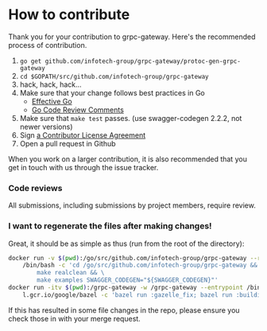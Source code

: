 # How to contribute

Thank you for your contribution to grpc-gateway.
Here's the recommended process of contribution.

1. `go get github.com/infotech-group/grpc-gateway/protoc-gen-grpc-gateway`
2. `cd $GOPATH/src/github.com/infotech-group/grpc-gateway`
3. hack, hack, hack...
4. Make sure that your change follows best practices in Go
   * [Effective Go](https://golang.org/doc/effective_go.html)
   * [Go Code Review Comments](https://golang.org/wiki/CodeReviewComments)
5. Make sure that `make test` passes. (use swagger-codegen 2.2.2, not newer versions)
6. Sign [a Contributor License Agreement](https://cla.developers.google.com/clas)
7. Open a pull request in Github

When you work on a larger contribution, it is also recommended that you get in touch
with us through the issue tracker.

### Code reviews
All submissions, including submissions by project members, require review.

### I want to regenerate the files after making changes!

Great, it should be as simple as thus (run from the root of the directory):

```bash
docker run -v $(pwd):/go/src/github.com/infotech-group/grpc-gateway --rm jfbrandhorst/grpc-gateway-build-env \
    /bin/bash -c 'cd /go/src/github.com/infotech-group/grpc-gateway && \
        make realclean && \
        make examples SWAGGER_CODEGEN="${SWAGGER_CODEGEN}"'
docker run -itv $(pwd):/grpc-gateway -w /grpc-gateway --entrypoint /bin/bash --rm \
    l.gcr.io/google/bazel -c 'bazel run :gazelle_fix; bazel run :buildifier'
```

If this has resulted in some file changes in the repo, please ensure you check those in with your merge request.
